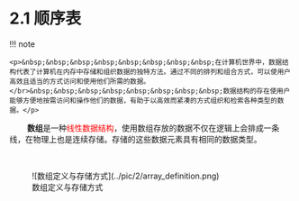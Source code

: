 # <strong>2.1 顺序表</strong>

!!! note

    <p>&nbsp;&nbsp;&nbsp;&nbsp;&nbsp;&nbsp;&nbsp;&nbsp;在计算机世界中，数据结构代表了计算机在内存中存储和组织数据的独特方法。通过不同的排列和组合方式，可以使用户高效且适当的方式访问和使用他们所需的数据。</br>&nbsp;&nbsp;&nbsp;&nbsp;&nbsp;&nbsp;&nbsp;&nbsp;数据结构的存在使用户能够方便地按需访问和操作他们的数据，有助于以高效而紧凑的方式组织和检索各种类型的数据。</p>

<p>&nbsp;&nbsp;&nbsp;&nbsp;&nbsp;&nbsp;&nbsp;&nbsp;<strong>数组</strong>是一种<span style="color:red">线性数据结构</span>，使用数组存放的数据不仅在逻辑上会排成一条线，在物理上也是连续存储。存储的这些数据元素具有相同的数据类型。</p></br>

<figure markdown="span">
  ![数组定义与存储方式](../pic/2/array_definition.png)
  <figcaption>数组定义与存储方式</figcaption>
</figure>

